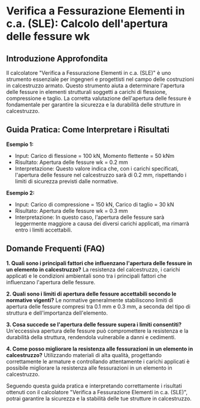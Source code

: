 # Verifica a Fessurazione Elementi in c.a. (SLE): Calcolo dell'apertura delle fessure wk

## Introduzione Approfondita
Il calcolatore "Verifica a Fessurazione Elementi in c.a. (SLE)" è uno strumento essenziale per ingegneri e progettisti nel campo delle costruzioni in calcestruzzo armato. Questo strumento aiuta a determinare l'apertura delle fessure in elementi strutturali soggetti a carichi di flessione, compressione e taglio. La corretta valutazione dell'apertura delle fessure è fondamentale per garantire la sicurezza e la durabilità delle strutture in calcestruzzo.

## Guida Pratica: Come Interpretare i Risultati

**Esempio 1:**
- Input: Carico di flessione = 100 kN, Momento flettente = 50 kNm
- Risultato: Apertura delle fessure wk = 0.2 mm
- Interpretazione: Questo valore indica che, con i carichi specificati, l'apertura delle fessure nel calcestruzzo sarà di 0.2 mm, rispettando i limiti di sicurezza previsti dalle normative.

**Esempio 2:**
- Input: Carico di compressione = 150 kN, Carico di taglio = 30 kN
- Risultato: Apertura delle fessure wk = 0.3 mm
- Interpretazione: In questo caso, l'apertura delle fessure sarà leggermente maggiore a causa dei diversi carichi applicati, ma rimarrà entro i limiti accettabili.

## Domande Frequenti (FAQ)

**1. Quali sono i principali fattori che influenzano l'apertura delle fessure in un elemento in calcestruzzo?**
La resistenza del calcestruzzo, i carichi applicati e le condizioni ambientali sono tra i principali fattori che influenzano l'apertura delle fessure.

**2. Quali sono i limiti di apertura delle fessure accettabili secondo le normative vigenti?**
Le normative generalmente stabiliscono limiti di apertura delle fessure compresi tra 0.1 mm e 0.3 mm, a seconda del tipo di struttura e dell'importanza dell'elemento.

**3. Cosa succede se l'apertura delle fessure supera i limiti consentiti?**
Un'eccessiva apertura delle fessure può compromettere la resistenza e la durabilità della struttura, rendendola vulnerabile a danni e cedimenti.

**4. Come posso migliorare la resistenza alle fessurazioni in un elemento in calcestruzzo?**
Utilizzando materiali di alta qualità, progettando correttamente le armature e controllando attentamente i carichi applicati è possibile migliorare la resistenza alle fessurazioni in un elemento in calcestruzzo.

Seguendo questa guida pratica e interpretando correttamente i risultati ottenuti con il calcolatore "Verifica a Fessurazione Elementi in c.a. (SLE)", potrai garantire la sicurezza e la stabilità delle tue strutture in calcestruzzo.